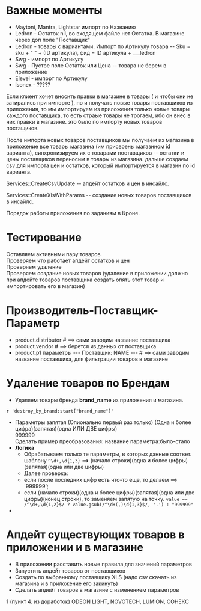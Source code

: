 # Важные моменты
* Maytoni, Mantra, Lightstar импорт по Названию
* Ledron - Остаток nil, во входящем файле нет Остатка. В магазине через доп поле "Поставщик"
* Ledron - товары с вариантами. Импорт по Артикулу товара -- Sku = sku + " " + (ID артикула), 
фид = ID артикула + ___ledron
* Swg - импорт по Артикулу
* Swg - Пустое поле Остаток или Цена -- товара не берем в приложение
* Elevel - импорт по Артикулу
* Isonex - ?????

Если клиент хочет вносить правки в магазине в товары ( и чтобы они не затирались при импорте ), но и получать новые товары поставщиков из приложения, то мы импортируем из приложения только новые товары каждого поставщика, то есть страые товары не трогаем, ибо он внес в них правки в магазине. это было по импорту новых товаров постащиков.

После импорта новых товаров поставщиков мы получаем из магазина в приложение все товары магазина (им присвоены магазином id варианта), синхронизируем их с товарами поставщиков -- остатки и цены поставщиков переносим в товары из магазина. дальше создаем csv для импорта цен и остатков, который импортируется в магазин по id варианта.

Services::CreateCsvUpdate -- апдейт остатков и цен в инсайлс.

Services::CreateXlsWithParams -- создание новых товаров поставщиков в инсайлс.

Порядок работы приложения по заданиям в Кроне.

# Тестирование
Оставляем активными пару товаров<br>
Проверяем что работает апдейт остатков и цен<br>
Проверяем удаление<br>
Проверяем создание новых товаров (удаление в приложении должно при апдейте товаров поставщика создать опять этот товар и импортировать его в магазин)

# Производитель-Поставщик-Параметр
* product.distributor # ==> сами заводим название поставщика
* product.vendor # ==> берется из данных от поставщика
* product.p1 параметры --- Поставщик: NAME --- # ==> сами заводим название поставщика, для фильтрации товаров в магазине


# Удаление товаров по Брендам
* Удаляем товары бренда **brand_name** из приложения и магазина.
```
r 'destroy_by_brand:start["brand_name"]'
```
* Параметры запятая (Опионально первый раз только)
(Одна и более цифра)(запятая)(одна ИЛИ ДВЕ цифры)<br>
999999<br>
Сделать пример преобразования: название параметра:было-стало<br>
* **Логика**
  * Обрабатываем только те параметры, в которых данные соответ. шаблону ```^\d+,\d{1,3}``` ==> (начало строки)(одна и более цифры)(запятая)(одна или две цифры)<br>
  *  Далее проверка: <br>
    * eсли после последних цифр есть что-то еще, то делаем ==> '999999';<br>
    * если (начало строки)(одна и более цифры)(запятая)(одна или две цифры)(конец строки), то заменяем запятую на точку.
``` value =~ /^\d+,\d{1,2}$/ ? value.gsub(/^\d+(,)\d{1,3}$/, '.') : "999999" ```
* 

# Апдейт существующих товаров в приложении и в магазине
* В приложении расставить новые правила для значений параметров<br>
* Запустить апдейт товаров от поставщиков<br>
* Создать по выбранному поставщику XLS (надо csv скачать из магазина и в приложение его закинуть)<br>
* Сделать апдейт товаров в магазине с изменением параметров

1 (пункт 4. из доработок) ODEON LIGHT, NOVOTECH, LUMION, СОНЕКС
